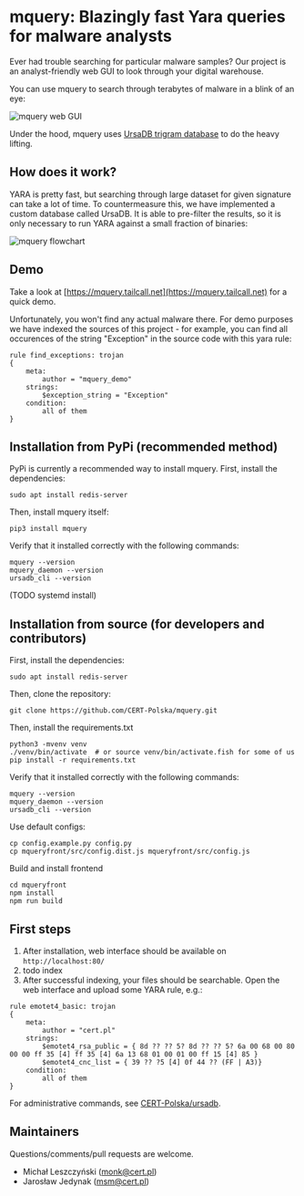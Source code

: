 # mquery: Blazingly fast Yara queries for malware analysts

Ever had trouble searching for particular malware samples? Our project is an analyst-friendly web GUI to look through your digital warehouse.

You can use mquery to search through terabytes of malware in a blink of an eye:

![mquery web GUI](docs/mquery-web-ui.gif?raw=1)

Under the hood, mquery uses [UrsaDB trigram database](https://github.com/CERT-Polska/ursadb) to do the heavy lifting.


## How does it work?

YARA is pretty fast, but searching through large dataset for given signature can take a lot of time. To countermeasure this, we have implemented a custom database called UrsaDB. It is able to pre-filter the results, so it is only necessary to run YARA against a small fraction of binaries:

![mquery flowchart](docs/mquery-flowchart.png?raw=1)


Demo
-----------------

Take a look at [https://mquery.tailcall.net](https://mquery.tailcall.net) for a quick demo.

Unfortunately, you won't find any actual malware there. For demo purposes we
have indexed the sources of this project - for example, you can find all occurences
of the string "Exception" in the source code with this yara rule:

```
rule find_exceptions: trojan
{
    meta:
        author = "mquery_demo"
    strings:
        $exception_string = "Exception"
    condition:
        all of them
}
```

## Installation from PyPi (recommended method)

PyPi is currently a recommended way to install mquery. First, install the dependencies:

```
sudo apt install redis-server
```

Then, install mquery itself:

```
pip3 install mquery
```

Verify that it installed correctly with the following commands: 
```
mquery --version
mquery_daemon --version
ursadb_cli --version
```

(TODO systemd install)

## Installation from source (for developers and contributors)

First, install the dependencies:

```
sudo apt install redis-server
```

Then, clone the repository:

```
git clone https://github.com/CERT-Polska/mquery.git
```

Then, install the requirements.txt

```
python3 -mvenv venv
./venv/bin/activate  # or source venv/bin/activate.fish for some of us
pip install -r requirements.txt
```

Verify that it installed correctly with the following commands: 
```
mquery --version
mquery_daemon --version
ursadb_cli --version
```

Use default configs:

```
cp config.example.py config.py
cp mqueryfront/src/config.dist.js mqueryfront/src/config.js
```

Build and install frontend

```
cd mqueryfront
npm install
npm run build
```

## First steps

1. After installation, web interface should be available on `http://localhost:80/`
2. todo index
3. After successful indexing, your files should be searchable. Open the web interface and upload some YARA rule, e.g.:

```
rule emotet4_basic: trojan
{
    meta:
        author = "cert.pl"
    strings:
        $emotet4_rsa_public = { 8d ?? ?? 5? 8d ?? ?? 5? 6a 00 68 00 80 00 00 ff 35 [4] ff 35 [4] 6a 13 68 01 00 01 00 ff 15 [4] 85 }
        $emotet4_cnc_list = { 39 ?? ?5 [4] 0f 44 ?? (FF | A3)}
    condition:
        all of them
}
```

For administrative commands, see [CERT-Polska/ursadb](https://github.com/CERT-Polska/ursadb#queries).


## Maintainers

Questions/comments/pull requests are welcome.

* Michał Leszczyński (monk@cert.pl)
* Jarosław Jedynak (msm@cert.pl)

